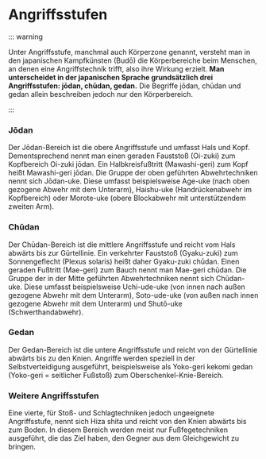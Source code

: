 # Angriffsstufen

::: warning

Unter Angriffsstufe, manchmal auch Körperzone genannt, versteht man in den japanischen Kampfkünsten (Budō) die Körperbereiche beim Menschen, an denen eine Angriffstechnik trifft, also ihre Wirkung erzielt. **Man unterscheidet in der japanischen Sprache grundsätzlich drei Angriffsstufen: jōdan, chūdan, gedan.** Die Begriffe jōdan, chūdan und gedan allein beschreiben jedoch nur den Körperbereich.

:::

### Jōdan

Der Jōdan-Bereich ist die obere Angriffsstufe und umfasst Hals und Kopf. Dementsprechend nennt man einen geraden Fauststoß (Oi-zuki) zum Kopfbereich Oi-zuki jōdan. Ein Halbkreisfußtritt (Mawashi-geri) zum Kopf heißt Mawashi-geri jōdan. Die Gruppe der oben geführten Abwehrtechniken nennt sich Jōdan-uke. Diese umfasst beispielsweise Age-uke (nach oben gezogene Abwehr mit dem Unterarm), Haishu-uke (Handrückenabwehr im Kopfbereich) oder Morote-uke (obere Blockabwehr mit unterstützendem zweiten Arm).

### Chūdan

Der Chūdan-Bereich ist die mittlere Angriffsstufe und reicht vom Hals abwärts bis zur Gürtellinie. Ein verkehrter Fauststoß (Gyaku-zuki) zum Sonnengeflecht (Plexus solaris) heißt daher Gyaku-zuki chūdan. Einen geraden Fußtritt (Mae-geri) zum Bauch nennt man Mae-geri chūdan. Die Gruppe der in der Mitte geführten Abwehrtechniken nennt sich Chūdan-uke. Diese umfasst beispielsweise Uchi-ude-uke (von innen nach außen gezogene Abwehr mit dem Unterarm), Soto-ude-uke (von außen nach innen gezogene Abwehr mit dem Unterarm) und Shutō-uke (Schwerthandabwehr).

### Gedan

Der Gedan-Bereich ist die untere Angriffsstufe und reicht von der Gürtellinie abwärts bis zu den Knien. Angriffe werden speziell in der Selbstverteidigung ausgeführt, beispielsweise als Yoko-geri kekomi gedan (Yoko-geri = seitlicher Fußstoß) zum Oberschenkel-Knie-Bereich.

### Weitere Angriffsstufen

Eine vierte, für Stoß- und Schlagtechniken jedoch ungeeignete Angriffsstufe, nennt sich Hiza shita und reicht von den Knien abwärts bis zum Boden. In diesem Bereich werden meist nur Fußfegetechniken ausgeführt, die das Ziel haben, den Gegner aus dem Gleichgewicht zu bringen.
